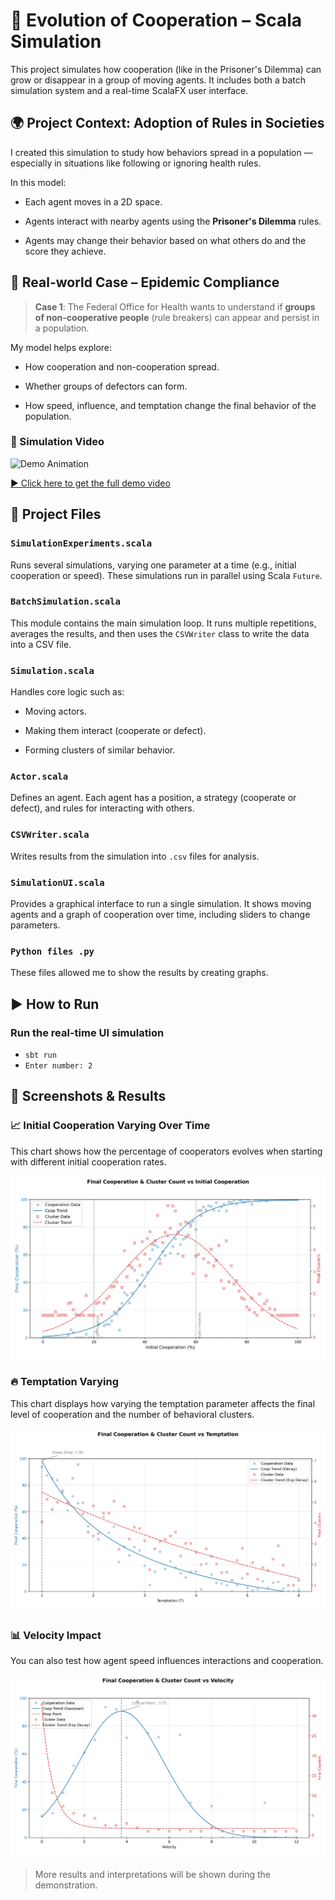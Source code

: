 # 🧠 Evolution of Cooperation – Scala Simulation

This project simulates how cooperation (like in the Prisoner's Dilemma) can grow or disappear in a group of moving agents. It includes both a batch simulation system and a real-time ScalaFX user interface.

## 🌍 Project Context: Adoption of Rules in Societies

I created this simulation to study how behaviors spread in a population — especially in situations like following or ignoring health rules.

In this model:

* Each agent moves in a 2D space.

* Agents interact with nearby agents using the **Prisoner's Dilemma** rules.

* Agents may change their behavior based on what others do and the score they achieve.

## 🦠 Real-world Case – Epidemic Compliance

> **Case 1**: The Federal Office for Health wants to understand if **groups of non-cooperative people** (rule breakers) can appear and persist in a population.

My model helps explore:

* How cooperation and non-cooperation spread.

* Whether groups of defectors can form.

* How speed, influence, and temptation change the final behavior of the population.

### 🎥 Simulation Video

![Demo Animation](/src/main/python/video/simulation.gif)

[▶️ Click here to get the full demo video](/src/main/python/video/simulation.mp4)

## 📁 Project Files

### `SimulationExperiments.scala`

Runs several simulations, varying one parameter at a time (e.g., initial cooperation or speed). These simulations run in parallel using Scala `Future`.

### `BatchSimulation.scala`

This module contains the main simulation loop. It runs multiple repetitions, averages the results, and then uses the `CSVWriter` class to write the data into a CSV file.

### `Simulation.scala`

Handles core logic such as:

* Moving actors.

* Making them interact (cooperate or defect).

* Forming clusters of similar behavior.

### `Actor.scala`

Defines an agent. Each agent has a position, a strategy (cooperate or defect), and rules for interacting with others.

### `CSVWriter.scala`

Writes results from the simulation into `.csv` files for analysis.

### `SimulationUI.scala`

Provides a graphical interface to run a single simulation. It shows moving agents and a graph of cooperation over time, including sliders to change parameters.

### `Python files .py`

These files allowed me to show the results by creating graphs.

## ▶️ How to Run

### Run the real-time UI simulation 
* ``` sbt run ```
* ``` Enter number: 2 ``` 


## 📸 Screenshots & Results

### 📈 Initial Cooperation Varying Over Time

This chart shows how the percentage of cooperators evolves when starting with different initial cooperation rates.

![Initial Cooperation](/src/main/python/images/cooperation_results.png)

### 🔥 Temptation Varying

This chart displays how varying the temptation parameter affects the final level of cooperation and the number of behavioral clusters.

![Temptation](/src/main/python/images/temptation_results.png)

### 📊 Velocity Impact

You can also test how agent speed influences interactions and cooperation.

![Velocity](/src/main/python/images/velocity_results.png)

> More results and interpretations will be shown during the demonstration.
